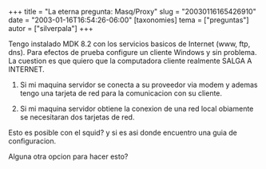 +++
title = "La eterna pregunta: Masq/Proxy"
slug = "20030116165426910"
date = "2003-01-16T16:54:26-06:00"
[taxonomies]
tema = ["preguntas"]
autor = ["silverpala"]
+++

Tengo instalado MDK 8.2 con los servicios basicos de Internet (www, ftp,
dns). Para efectos de prueba configure un cliente Windows y sin
problema. La cuestion es que quiero que la computadora cliente realmente
SALGA A INTERNET.

1. Si mi maquina servidor se conecta a su proveedor via modem y ademas
    tengo una tarjeta de red para la comunicacion con su cliente.

2. Si mi maquina servidor obtiene la conexion de una red local
    obiamente se necesitaran dos tarjetas de red.

Esto es posible con el squid? y si es asi donde encuentro una guia de
configuracion.

Alguna otra opcion para hacer esto?
